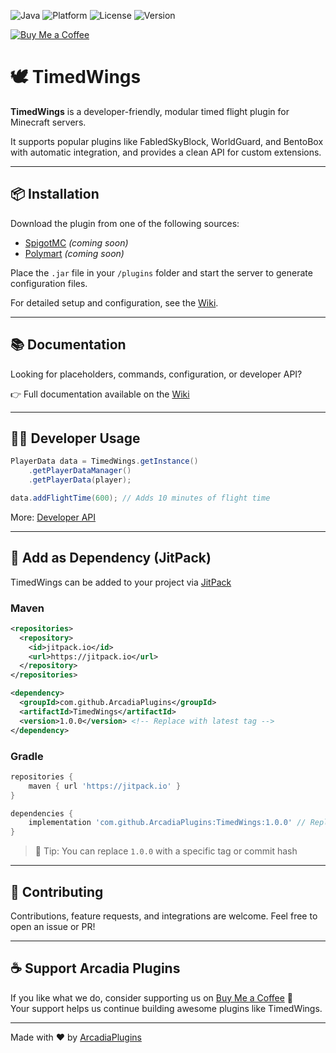 ![Java](https://img.shields.io/badge/language-Java-blue.svg)
![Platform](https://img.shields.io/badge/platform-Spigot%20%7C%20Paper-yellow)
![License](https://img.shields.io/github/license/ArcadiaPlugins/TimedWings)
![Version](https://img.shields.io/github/v/tag/ArcadiaPlugins/TimedWings?label=latest)

[![Buy Me a Coffee](https://img.shields.io/badge/Support-Buy%20Me%20a%20Coffee-ffdd00?style=for-the-badge&logo=buymeacoffee)](https://buymeacoffee.com/arcadiaplugins)

# 🕊️ TimedWings

**TimedWings** is a developer-friendly, modular timed flight plugin for Minecraft servers.

It supports popular plugins like FabledSkyBlock, WorldGuard, and BentoBox with automatic integration, and provides a clean API for custom extensions.

---

## 📦 Installation

Download the plugin from one of the following sources:

- [SpigotMC](https://www.spigotmc.org/resources/00000) *(coming soon)*
- [Polymart](https://polymart.org/resource/00000) *(coming soon)*

Place the `.jar` file in your `/plugins` folder and start the server to generate configuration files.

For detailed setup and configuration, see the [Wiki](https://plugins.arcadia.tc/en/timedwings/installation).

---

## 📚 Documentation

Looking for placeholders, commands, configuration, or developer API?

👉 Full documentation available on the [Wiki](https://plugins.arcadia.tc/en/timedwings)

---

## 🧑‍💻 Developer Usage

```java
PlayerData data = TimedWings.getInstance()
    .getPlayerDataManager()
    .getPlayerData(player);

data.addFlightTime(600); // Adds 10 minutes of flight time
```

More: [Developer API](https://plugins.arcadia.tc/en/timedwings/developer_api)

---

## 🔗 Add as Dependency (JitPack)

TimedWings can be added to your project via [JitPack](https://jitpack.io/#ArcadiaPlugins/TimedWings)

### Maven

```xml
<repositories>
  <repository>
    <id>jitpack.io</id>
    <url>https://jitpack.io</url>
  </repository>
</repositories>

<dependency>
  <groupId>com.github.ArcadiaPlugins</groupId>
  <artifactId>TimedWings</artifactId>
  <version>1.0.0</version> <!-- Replace with latest tag -->
</dependency>
```

### Gradle

```groovy
repositories {
    maven { url 'https://jitpack.io' }
}

dependencies {
    implementation 'com.github.ArcadiaPlugins:TimedWings:1.0.0' // Replace with latest tag
}
```

> 🧪 Tip: You can replace `1.0.0` with a specific tag or commit hash

---

## 🤝 Contributing

Contributions, feature requests, and integrations are welcome. Feel free to open an issue or PR!

---
## ☕ Support Arcadia Plugins

If you like what we do, consider supporting us on [Buy Me a Coffee](https://buymeacoffee.com/arcadiaplugins) 💙  
Your support helps us continue building awesome plugins like TimedWings.

---

Made with ❤️ by [ArcadiaPlugins](https://github.com/ArcadiaPlugins)

<!-- 
🧠 Note: This project was inspired by some structural patterns seen in FabledSkyBlock.
No original code was used or copied. All logic and implementations are written from scratch.
-->
